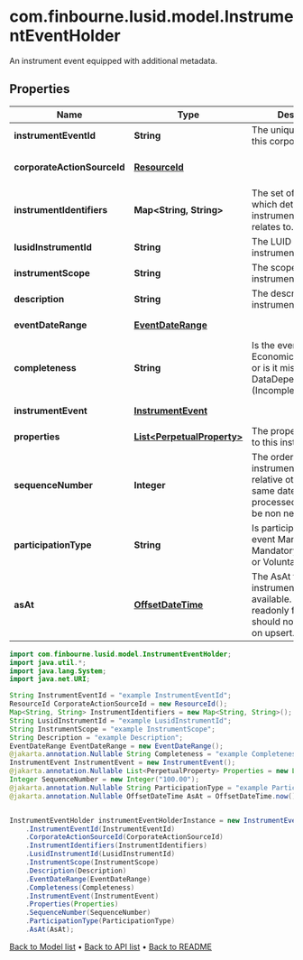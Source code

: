 # com.finbourne.lusid.model.InstrumentEventHolder
An instrument event equipped with additional metadata.

## Properties

Name | Type | Description | Notes
------------ | ------------- | ------------- | -------------
**instrumentEventId** | **String** | The unique identifier of this corporate action. | [default to String]
**corporateActionSourceId** | [**ResourceId**](ResourceId.md) |  | [optional] [default to ResourceId]
**instrumentIdentifiers** | **Map&lt;String, String&gt;** | The set of identifiers which determine the instrument this event relates to. | [default to Map<String, String>]
**lusidInstrumentId** | **String** | The LUID for the instrument. | [default to String]
**instrumentScope** | **String** | The scope of the instrument. | [default to String]
**description** | **String** | The description of the instrument event. | [default to String]
**eventDateRange** | [**EventDateRange**](EventDateRange.md) |  | [default to EventDateRange]
**completeness** | **String** | Is the event Economically Complete, or is it missing some DataDependent fields (Incomplete). | [optional] [readonly] [default to String]
**instrumentEvent** | [**InstrumentEvent**](InstrumentEvent.md) |  | [default to InstrumentEvent]
**properties** | [**List&lt;PerpetualProperty&gt;**](PerpetualProperty.md) | The properties attached to this instrument event. | [optional] [default to List<PerpetualProperty>]
**sequenceNumber** | **Integer** | The order of the instrument event relative others on the same date (0 being processed first). Must be non negative. | [optional] [default to Integer]
**participationType** | **String** | Is participation in this event Mandatory, MandatoryWithChoices, or Voluntary. | [optional] [default to String]
**asAt** | [**OffsetDateTime**](OffsetDateTime.md) | The AsAt time of the instrument event, if available. This is a readonly field and should not be provided on upsert. | [optional] [readonly] [default to OffsetDateTime]

```java
import com.finbourne.lusid.model.InstrumentEventHolder;
import java.util.*;
import java.lang.System;
import java.net.URI;

String InstrumentEventId = "example InstrumentEventId";
ResourceId CorporateActionSourceId = new ResourceId();
Map<String, String> InstrumentIdentifiers = new Map<String, String>();
String LusidInstrumentId = "example LusidInstrumentId";
String InstrumentScope = "example InstrumentScope";
String Description = "example Description";
EventDateRange EventDateRange = new EventDateRange();
@jakarta.annotation.Nullable String Completeness = "example Completeness";
InstrumentEvent InstrumentEvent = new InstrumentEvent();
@jakarta.annotation.Nullable List<PerpetualProperty> Properties = new List<PerpetualProperty>();
Integer SequenceNumber = new Integer("100.00");
@jakarta.annotation.Nullable String ParticipationType = "example ParticipationType";
@jakarta.annotation.Nullable OffsetDateTime AsAt = OffsetDateTime.now();


InstrumentEventHolder instrumentEventHolderInstance = new InstrumentEventHolder()
    .InstrumentEventId(InstrumentEventId)
    .CorporateActionSourceId(CorporateActionSourceId)
    .InstrumentIdentifiers(InstrumentIdentifiers)
    .LusidInstrumentId(LusidInstrumentId)
    .InstrumentScope(InstrumentScope)
    .Description(Description)
    .EventDateRange(EventDateRange)
    .Completeness(Completeness)
    .InstrumentEvent(InstrumentEvent)
    .Properties(Properties)
    .SequenceNumber(SequenceNumber)
    .ParticipationType(ParticipationType)
    .AsAt(AsAt);
```


[Back to Model list](../README.md#documentation-for-models) &#8226; [Back to API list](../README.md#documentation-for-api-endpoints) &#8226; [Back to README](../README.md)
